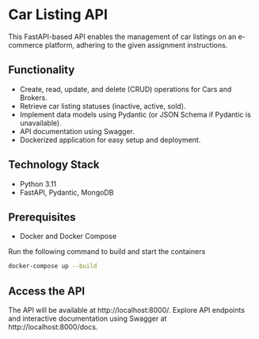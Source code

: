 # Car Listing API

This FastAPI-based API enables the management of car listings on an e-commerce platform, adhering to the given assignment instructions.

## Functionality

* Create, read, update, and delete (CRUD) operations for Cars and Brokers.
* Retrieve car listing statuses (inactive, active, sold).
* Implement data models using Pydantic (or JSON Schema if Pydantic is unavailable).
* API documentation using Swagger.
* Dockerized application for easy setup and deployment.

## Technology Stack

* Python 3.11
* FastAPI, Pydantic, MongoDB

## Prerequisites

* Docker and Docker Compose

Run the following command to build and start the containers

```bash
docker-compose up --build
```

## Access the API

The API will be available at http://localhost:8000/.
Explore API endpoints and interactive documentation using Swagger at http://localhost:8000/docs.
